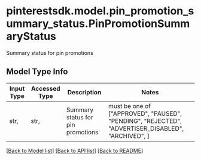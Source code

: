 # pinterestsdk.model.pin_promotion_summary_status.PinPromotionSummaryStatus

Summary status for pin promotions

## Model Type Info
Input Type | Accessed Type | Description | Notes
------------ | ------------- | ------------- | -------------
str,  | str,  | Summary status for pin promotions | must be one of ["APPROVED", "PAUSED", "PENDING", "REJECTED", "ADVERTISER_DISABLED", "ARCHIVED", ] 

[[Back to Model list]](../../README.md#documentation-for-models) [[Back to API list]](../../README.md#documentation-for-api-endpoints) [[Back to README]](../../README.md)

